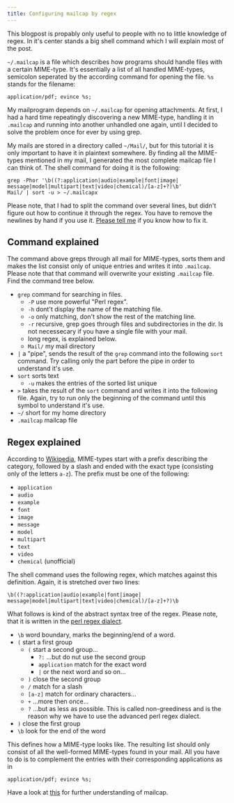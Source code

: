 ```yaml
---
title: Configuring mailcap by regex
---
```


This blogpost is propably only useful to people with no to little knowledge of regex. In it's center stands a big shell command which I will explain most of the post.

`~/.mailcap` is a file which describes how programs should handle files with a certain MIME-type. It's essentially a list of all handled MIME-types, semicolon seperated by the according command for opening the file. `%s` stands for the filename:

```
application/pdf; evince %s;
```

My mailprogram depends on `~/.mailcap` for opening attachments. At first, I had a hard time repeatingly discovering a new MIME-type, handling it in `.mailcap` and running into another unhandled one again, until I decided to solve the problem once for ever by using grep.

My mails are stored in a directory called `~/Mail/`, but for this tutorial it is only important to have it in plaintext somewhere. By finding all the MIME-types mentioned in my mail, I generated the most complete mailcap file I can think of. The shell command for doing it is the following:

```
grep -Phor '\b((?:application|audio|example|font|image|
message|model|multipart|text|video|chemical)/[a-z]+?)\b' 
Mail/ | sort -u > ~/.mailcapx
```

Please note, that I had to split the command over several lines, but didn't figure out how to continue it through the regex. You have to remove the newlines by hand if you use it. [Please tell me](https://github.com/erictapen/erictapen.de/pulls) if you know how to fix it.

## Command explained

The command above greps through all mail for MIME-types, sorts them and makes the list consist only of unique entries and writes it into `.mailcap`. Please note that that command will overwrite your existing `.mailcap` file. Find the command tree below.

* `grep` command for searching in files.
    * `-P` use more powerful "Perl regex".
    * `-h` dont't display the name of the matching file.
    * `-o` only matching, don't show the rest of the matching line.
    * `-r` recursive, grep goes through files and subdirectories in the dir. Is not necessecary if you have a single file with your mail.
    * long regex, is explained below.
    * `Mail/` my mail directory
* `|` a "pipe", sends the result of the `grep` command into the following `sort` command. Try calling only the part before the pipe in order to understand it's use.
* `sort` sorts text
    * `-u` makes the entries of the sorted list unique
* `>` takes the result of the `sort` command and writes it into the following file. Again, try to run only the beginning of the command until this symbol to understand it's use.
* `~/` short for my home directory
* `.mailcap` mailcap file

## Regex explained

According to [Wikipedia](https://en.wikipedia.org/wiki/Media_type), MIME-types start with a prefix describing the category, followed by a slash and ended with the exact type (consisting only of the letters `a-z`). The prefix must be one of the following:

* `application`
* `audio`
* `example` 
* `font` 
* `image` 
* `message` 
* `model` 
* `multipart` 
* `text` 
* `video` 
* `chemical` (unofficial)

The shell command uses the following regex, which matches against this definition. Again, it is stretched over two lines:
```
\b((?:application|audio|example|font|image|
message|model|multipart|text|video|chemical)/[a-z]+?)\b
```

What follows is kind of the abstract syntax tree of the regex. Please note, that it is written in the [perl regex dialect](https://en.wikipedia.org/wiki/Regular_expression#Perl).

* `\b` word boundary, marks the beginning/end of a word.
* `(` start a first group
    * `(` start a second group...
        * `?:` ...but do nut use the second group
        * `application` match for the exact word 
        * `|` or the next word and so on...
    * `)` close the second group
    * `/` match for a slash
    * `[a-z]` match for ordinary characters...
    * `+` ...more then once...
    * `?` ...but as less as possible. This is called non-greediness and is the reason why we have to use the advanced perl regex dialect.
* `)` close the first group
* `\b` look for the end of the word

This defines how a MIME-type looks like. The resulting list should only consist of all the well-formed MIME-types found in your mail. All you have to do is to complement the entries with their corresponding applications as in
```
application/pdf; evince %s;
```

Have a look at [this](https://linux.die.net/man/4/mailcap) for further understanding of mailcap.
